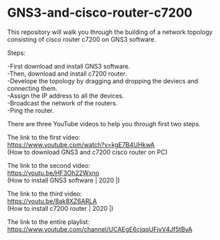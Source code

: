 # GNS3-and-cisco-router-c7200
This repository will walk you through the building of a network topology consisting of cisco router c7200 on GNS3 software.

Steps:

-First download and install GNS3 software.<br>
-Then, download and install c7200 router.<br>
-Develope the topology  by dragging and dropping the deviecs and connecting them.<br>
-Assign the IP address to all the devices.<br>
-Broadcast the network of the routers. <br>
-Ping the router.<br>

There are three YouTube videos to help you through first two steps.

The link to the first video:<br>
https://www.youtube.com/watch?v=kgE7B4UHkwA<br>
(How to download GNS3 and c7200 cisco router on PC)


The link to the second video:<br>
https://youtu.be/HF3Oh22Wxno<br>
(How to install GNS3 software | 2020 |)


The link to the third video:<br>
https://youtu.be/8ak8XZ6ARLA<br>
(How to install c7200 router | 2020 |)


The link to the entire playlist:<bR>
https://www.youtube.com/channel/UCAEgE6cjqqUFjvV4Jf5tBvA
